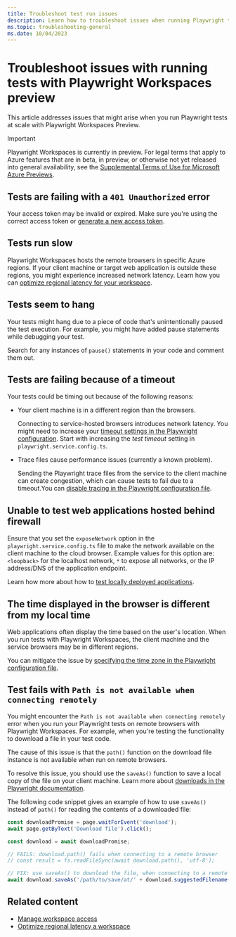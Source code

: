 ```yaml
---
title: Troubleshoot test run issues
description: Learn how to troubleshoot issues when running Playwright tests with Playwright Workspaces Preview.
ms.topic: troubleshooting-general 
ms.date: 10/04/2023
---
```


# Troubleshoot issues with running tests with Playwright Workspaces preview

This article addresses issues that might arise when you run Playwright tests at scale with Playwright Workspaces Preview.

> [!IMPORTANT]
> Playwright Workspaces is currently in preview. For legal terms that apply to Azure features that are in beta, in preview, or otherwise not yet released into general availability, see the [Supplemental Terms of Use for Microsoft Azure Previews](https://azure.microsoft.com/support/legal/preview-supplemental-terms/).

## Tests are failing with a `401 Unauthorized` error

Your access token may be invalid or expired. Make sure you're using the correct access token or [generate a new access token](./how-to-manage-access-tokens.md#generate-a-workspace-access-token).

## Tests run slow

Playwright Workspaces hosts the remote browsers in specific Azure regions. If your client machine or target web application is outside these regions, you might experience increased network latency. Learn how you can [optimize regional latency for your workspace](./how-to-optimize-regional-latency.md).

## Tests seem to hang

Your tests might hang due to a piece of code that's unintentionally paused the test execution. For example, you might have added pause statements while debugging your test.

Search for any instances of `pause()` statements in your code and comment them out.

## Tests are failing because of a timeout

Your tests could be timing out because of the following reasons:

- Your client machine is in a different region than the browsers.

    Connecting to service-hosted browsers introduces network latency. You might need to increase your [timeout settings in the Playwright configuration](https://playwright.dev/docs/test-timeouts). Start with increasing the *test timeout* setting in `playwright.service.config.ts`.

- Trace files cause performance issues (currently a known problem).

    Sending the Playwright trace files from the service to the client machine can create congestion, which can cause tests to fail due to a timeout.You can [disable tracing in the Playwright configuration file](https://playwright.dev/docs/api/class-testoptions#test-options-trace).

## Unable to test web applications hosted behind firewall

Ensure that you set the `exposeNetwork` option in the `playwright.service.config.ts` file to make the network available on the client machine to the cloud browser. Example values for this option are: `<loopback>` for the localhost network, `*` to expose all networks, or the IP address/DNS of the application endpoint.

Learn how more about how to [test locally deployed applications](./how-to-test-local-applications.md).

## The time displayed in the browser is different from my local time

Web applications often display the time based on the user's location. When you run tests with Playwright Workspaces, the client machine and the service browsers may be in different regions.

You can mitigate the issue by [specifying the time zone in the Playwright configuration file](https://playwright.dev/docs/emulation#locale--timezone).

## Test fails with `Path is not available when connecting remotely`

You might encounter the `Path is not available when connecting remotely` error when you run your Playwright tests on remote browsers with Playwright Workspaces. For example, when you're testing the functionality to download a file in your test code.

The cause of this issue is that the `path()` function on the download file instance is not available when run on remote browsers.

To resolve this issue, you should use the `saveAs()` function to save a local copy of the file on your client machine. Learn more about [downloads in the Playwright documentation](https://playwright.dev/docs/downloads).

The following code snippet gives an example of how to use `saveAs()` instead of `path()` for reading the contents of a downloaded file:

```typescript
const downloadPromise = page.waitForEvent('download');
await page.getByText('Download file').click();

const download = await downloadPromise;

// FAILS: download.path() fails when connecting to a remote browser
// const result = fs.readFileSync(await download.path(), 'utf-8');

// FIX: use saveAs() to download the file, when connecting to a remote browser
await download.saveAs('/path/to/save/at/' + download.suggestedFilename());
```

## Related content

- [Manage workspace access](./how-to-manage-workspace-access.md)
- [Optimize regional latency a workspace](./how-to-optimize-regional-latency.md)
